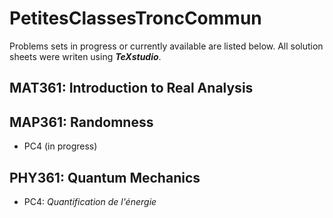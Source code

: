 # PetitesClassesTroncCommun

Problems sets in progress or currently available are listed below. All solution sheets were writen using ***TeXstudio***.

## MAT361: Introduction to Real Analysis

## MAP361: Randomness

* PC4 (in progress)

## PHY361: Quantum Mechanics

* PC4: *Quantification de l'énergie*